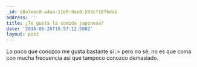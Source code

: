 ```yaml
---
_id: d8a7eec0-a4aa-11e8-9ae0-593cf187bda1
address: ''
title: ¿Te gusta la comida japonesa?
date: '2018-08-20T18:57:12.508Z'
layout: post
---
```

 
Lo poco que conozco me gusta bastante sí :> pero no sé, no es que coma con mucha frecuencia así que tampoco conozco demasiado.
